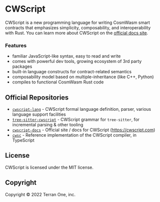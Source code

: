 # CWScript

CWScript is a new programming language for writing CosmWasm smart contracts that emphasizes simplicity, composability, and interoperability with Rust. You can learn more about CWScript on the [official docs site](https://cwscript.com).

### Features

- familiar JavaScript-like syntax, easy to read and write
- comes with powerful dev tools, growing ecosystem of 3rd party packages
- built-in language constructs for contract-related semantics
- composability model based on multiple-inheritance (like C++, Python)
- compiles to functional CosmWasm Rust code

## Official Repositories

- [`cwscript-lang`](https://github.com/terran-one/cwscript-lang) - CWScript formal language definition, parser, various language support facilities
- [`tree-sitter-cwscript`](https://github.com/terran-one/tree-sitter-cwscript) - CWScript grammar for `tree-sitter`, for incremental parsing & other tooling
- [`cwscript-docs`](https://github.com/terran-one/cwscript-lang) - Official site / docs for CWScript (https://cwscript.com)
- [`cwsc`](https://github.com/terran-one/cwsc) - Reference implementation of the CWScript compiler, in TypeScript

## License

CWScript is licensed under the MIT license.

## Copyright

Copyright &copy; 2022 Terran One, inc.
